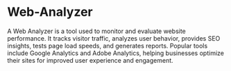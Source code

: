 # Web-Analyzer
A Web Analyzer is a tool used to monitor and evaluate website performance. It tracks visitor traffic, analyzes user behavior, provides SEO insights, tests page load speeds, and generates reports. Popular tools include Google Analytics and Adobe Analytics, helping businesses optimize their sites for improved user experience and engagement.
